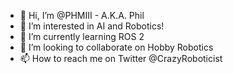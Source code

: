 - 👋 Hi, I’m @PHMIII - A.K.A. Phil
- 👀 I’m interested in AI and Robotics!
- 🌱 I’m currently learning ROS 2
- 💞️ I’m looking to collaborate on Hobby Robotics
- 📫 How to reach me on Twitter @CrazyRoboticist

<!---
PHMIII/PHMIII is a ✨ special ✨ repository because its `README.md` (this file) appears on your GitHub profile.
You can click the Preview link to take a look at your changes.
--->
